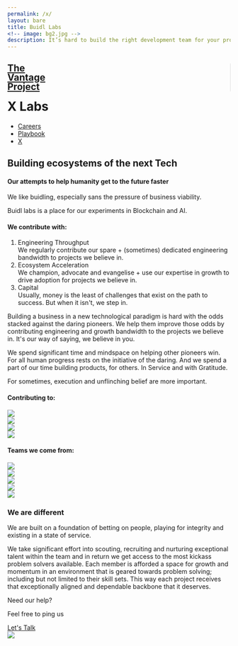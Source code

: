 ```yaml
---
permalink: /x/
layout: bare
title: Buidl Labs
<!-- image: bg2.jpg -->
description: It’s hard to build the right development team for your project, but you’re in the right place.
---
```

<div class="robotwbg b-ws-top-p">
	<div class="grid-container">
		<div class="grid-x">
			<div class="large-3 large-offset-3 medium-4 medium-offset-2 small-8 small-offset-2 cell s-ws-top">
				<div class="grid-x grid-padding-x">
					<!-- <div class="small-3 cell np">
							<a href="{{site.url}}">
								<img src="{{site.url}}/assets/img/gun.svg" style="margin-top:0.25em">
							</a>
						</div> -->
					<div class="small-5 shrink cell" style="border-right: 1px solid #dedede;">
							<a href="{{site.url}}">
								<h2 class="sans2 bkc" style="line-height:1;">The <br> Vantage <br>Project</h2>
							</a>
						</div>
<div class="small-4 cell" >
							<h1 class="sans2 bold bc" style=" margin-top: 0.25em;">X Labs</h1>
						</div>
</div>
			</div>
		<div class="small-12 medium-6 cell s-ws-top xs-ws-top-p">
			<ul class="menu align-right hover">
	      <!-- <li><a href="{{site.url}}/ico" class="dbc">ICO</a></li>
	      <li><a href="{{site.url}}/blockchain" class="dbc">Blockchain</a></li> -->
      	<li><a href="{{site.url}}/careers" class="dbc">Careers</a></li>
        <li><a href="{{site.url}}/playbook" class="dbc">Playbook</a></li>
        <!-- <li><a href="{{site.url}}/ico" class="dbc">ICO</a></li> -->
        <li><a href="{{site.url}}/x" class="dbc active">X</a></li>
	    </ul>
		</div>
	</div>
	</div>
	<div class="grid-container">
	<div class="grid-x">
		<div class="small-12 medium-10  large-8 large-offset-3 medium-offset-2 cell b-ws-top b-ws-top-p">
			<h2 class="">Building ecosystems of the next Tech</h2>
			<!-- <div class="f-1-25x">With</div> -->
			<h4 class="bc ">Our attempts to help humanity get to the future faster</h4>
		</div>
	</div>
	<div class="grid-x">
		<div class="small-12 medium-10 medium-offset-2 large-8 large-offset-3 cell m-ws-top m-ws-bottom">
			<p class="bkc nm f-1-25x">We like buidling, especially sans the pressure of business viability.</p>
			<p>Buidl labs is a place for our experiments in Blockchain and AI.</p>
			<!-- <p class="s-ws-top">The future is beautiful. It is abundant. And it is for everyone. We believe that we must do all that we can to accelerate it. And in this case, more is less. We must help as many entrepreneurs push forward as we can. And that is what we have set out to do.</p> -->
			<h4 class="xs-ws-top">We contribute with:</h4>
			<ol>
				<li class="s-ws-top"><div class="bkc bold f-1-25x">Engineering Throughput <!-- <a class="btn small nm" href="https://meetings.hubspot.com/aditya16" target="_blank">Hire us</a> --></div>We regularly contribute our spare + (sometimes) dedicated engineering bandwidth to projects we believe in. </li>
				<li class="s-ws-top"><div class="bkc bold f-1-25x">Ecosystem Acceleration<!-- <a class="btn small nm" href="https://meetings.hubspot.com/aditya16" target="_blank">Hire us</a> --></div>We champion, advocate and evangelise + use our expertise in growth to drive adoption for projects we believe in.</li>
				<li class="s-ws-top"><div class="bkc bold f-1-25x">Capital</div>Usually, money is the least of challenges that exist on the path to success. But when it isn't, we step in.</li>
			</ol>
		</div>
	</div>
</div>
</div>
<div class="wbg">
	<div class="grid-container">
	<div class="grid-x align-center">
		<div class="small-12 medium-10 medium-centered large-6 cell m-ws-top">
			<p class="bkc s-ws-top f-1-25x">
Building a business in a new technological paradigm is hard with the odds stacked against the daring pioneers. We help them improve those odds by contributing engineering and growth bandwidth to the projects we believe in. It's our way of saying, we believe in you.
</p>
<p class="f-1-25x">  
We spend significant time and mindspace on helping other pioneers win. For all human progress rests on the initiative of the daring. And we spend a part of our time building products, for others. In Service and with Gratitude.
			</p>
		</div>
	</div>
	<div class="grid-x align-center">
		<div class="small-12 medium-10 medium-centered large-6 cell s-ws-top">
			<!-- <p class="dbc f-1-25x nm">We do so with capital, state of mind and execution.</p> -->
			<p class="f-1-25x bc s-ws-bottom">For sometimes, execution and unflinching belief are more important.</p>
		</div>
	</div>
</div>
</div>
<!-- <div class="lgbg m-ws-top-p">
	<div class="grid-x">
		<div class="small-12 medium-8 medium-offset-1 large-4 large-offset-3 cell">
			<p class="f-1-5x nm bold dbc">Sounds relevant?</p>
			<p class="f-1-25x">Let's get to know each other</p>
		</div>
		<div class="large-2 small-4 medium-2 end text-right cell s-ws-top">
			<a class="button fullwidth" href="https://meetings.hubspot.com/aditya16" target="_blank">Let's Talk</a>
		</div>
	</div>
</div>
<div class="lgbg">
	<div class="grid-x">
		<div class="small-12 medium-10 medium-centered large-6 cell s-ws-top m-ws-bottom">
			<p class=" s-ws-top s-ws-bottom bkc">We like to restrict our bandwidth to working with atmost 5 entrepreneurs at a time.</p>
		</div>
	</div>
</div> -->
<!-- <div class="wbg">
	<div class="grid-x">
		<div class="large-1 large-offset-2 cell s-ws-top hide-for-small-only hide-for-medium-only">
			<img src="{{site.url}}/assets/img/lab.gif" style="padding: 0 0.5em;">
		</div>
		<div class="small-12 medium-10 medium-offset-1 large-offset-0 large-6 end cell b-ws-top m-ws-bottom">
			<p class="bc nm">We also keep hacking together cool shit, for the kicks</p>
			<p class="nm dbc bold f-1-25x">The latest from our lab:</p>
		</div>
	</div>
</div> -->
<!-- <div class="wbg">
	<div class="grid-x">
			<div class="medium-3 small-12 cell m-ws-bottom">
				<div class="bkc bold">Bodhi Crypto Capital</div>
				<div class="s">An experiment in AI+algo trading that gave us our very own bot called “Mohana”.</div>
			</div>
			<div class="medium-3 small-12 cell m-ws-bottom">
				<div class="bkc bold">LinkedChain</div>
				<div class="s">A stealth project that is internally being called the Zapier for Blockchain</div>
			</div>
			<div class="medium-3 small-12 cell m-ws-bottom">
				<div class="bkc bold">eSports prediction AI</div>
				<div class="s">Leveraging non-traditional markets to bet on odds that look random without the right vantage</div>
			</div>
			<div class="medium-3 small-12 cell m-ws-bottom">
				<div class="bkc bold">ISA Training for blockchain</div>
				<div class="s">Human capital arbitrage. Knowledge is abundant, it is the desire to learn that is scarce.</div>
			</div>
		</div>
	</div> -->
<!-- <div class="grid-x">
	<div class="small-12 medium-10 medium-centered large-6 cell m-ws-top">
		<h5 class="dbc bold">Our journey till now</h5>
	</div></div> -->
<div class="wbg">
	<div class="grid-container">
	<div class="grid-x align-center">
		<div class="small-12 large-6 medium-6 medium-centered cell m-ws-top">
			<h4 class="dbc bold">Contributing to:</h4>
		</div>
	</div>
	<div class="grid-x align-center">
		<div class="small-12 large-centered large-6 cell cell m-ws-bottom">
			<div class="grid-x small-up-4 medium-up-4 large-up-4">
			  <div class="cell cell-block">
			    <img src="{{site.url}}/assets/img/logo/polka.svg" class="b-ws-top">
			  </div>
			  <div class="cell cell-block">
			    <img src="{{site.url}}/assets/img/logo/eth.png">
			  </div>
			  <div class="cell cell-block">
			    <img src="{{site.url}}/assets/img/logo/interchain.png">
			  </div>
			  <div class="cell cell-block">
			    <img src="{{site.url}}/assets/img/logo/zcash.png" class="m-ws-top">
			  </div>
			</div>
		</div>
	</div>
</div>
</div>
<div class="wbg">
	<div class="grid-container">
	<div class="grid-x align-center">
		<div class="small-12 large-6 medium-10 medium-centered cell m-ws-top">
			<h4 class="dbc bold">Teams we come from:</h4>
		</div>
	</div>
	<div class="grid-x align-center">
		<div class="small-12 large-centered large-8 cell cell m-ws-bottom">
			<div class="grid-x grid-padding-x small-up-3 medium-up-5 large-up-5">
			  <div class="cell cell-block">
			    <img src="{{site.url}}/assets/img/logo/google.png">
			  </div>
			  <div class="cell cell-block">
			    <img src="{{site.url}}/assets/img/logo/harvard.png">
			  </div>
			  <div class="cell cell-block">
			    <img src="{{site.url}}/assets/img/logo/p2p.png">
			  </div>
			  <div class="cell cell-block">
			    <img src="{{site.url}}/assets/img/logo/chili.png">
			  </div>
			  <div class="cell cell-block">
			    <img src="{{site.url}}/assets/img/logo/paytm.png">
			  </div>
			</div>
			</div>
		</div>
	</div>
</div>
<!-- <div class="wbg">
	<div class="grid-container">
	<div class="grid-x">
		<div class="large-1 large-offset-2 cell s-ws-top hide-for-small-only hide-for-medium-only">
			<img src="{{site.url}}/assets/img/lab.gif" style="padding: 0 0.5em;">
		</div>
		<div class="small-12 medium-10 medium-offset-1 large-offset-0 large-6 end cell b-ws-top b-ws-bottom">
			<p class="bc nm">We also keep hacking together cool shit, for the kicks</p>
			<p class="nm dbc bold f-1-25x">The latest from our lab:</p>
		</div>
	</div>
</div>
</div>
<div class="wbg">
	<div class="grid-container">
	<div class="grid-x">
		<div class="medium-3 small-12 cell m-ws-bottom">
			<img src="{{site.url}}/assets/img/leaf.png" class="xs-ws-bottom">
			<div class="bkc bold">Bodhi Crypto Capital</div>
			<div class="s">An experiment in AI driven algorithmic trading that gave us our very own bot called “Mohana”.</div>
		</div>
		<div class="medium-3 small-12 cell m-ws-bottom">
			<img src="{{site.url}}/assets/img/link.png" class="xs-ws-bottom">
			<div class="bkc bold">LinkedChain</div>
			<div class="s">A stealth project that is internally being called the Zapier for Blockchain</div>
		</div>
		<div class="medium-3 small-12 cell m-ws-bottom">
			<img src="{{site.url}}/assets/img/reload.png" class="xs-ws-bottom">
			<div class="bkc bold">Automated P2P exchange</div>
			<div class="s">Enabling access to crypto abundance for the everyone</div>
		</div>
		<div class="medium-3 small-12 cell m-ws-bottom">
			<img src="{{site.url}}/assets/img/learning.png" class="xs-ws-bottom">
			<div class="bkc bold">ISA Training for blockchain</div>
			<div class="s">Human capital arbitrage. Knowledge is abundant, it is the desire to learn that is scarce.</div>
		</div>
	</div>
</div>
</div> -->
<!-- <div class="wbg">
	<div class="grid-x">
		<div class="small-12 medium-10 medium-centered large-6 cell m-ws-top s-ws-bottom">
			<h5 class="bkc dbc bold">Technologies we work on</h5>
		</div>
	</div>
	<div class="grid-x">
		<div class="small-12 large-10 large-centered cell">
			<div class="callout3">
				<div class="grid-x">
					<div class="small-12 medium-4 cell xs-ws-top">
						<h6>Blockchain Platforms</h6>
						<div class="grid-x">
							<div class="small-3 cell">
								<img src="{{site.url}}/assets/img/logo/hyperledger.png" class="s-ws-top">
							</div>
							<div class="small-9 cell np">
								<div class="bkc">Hyperledger Fabric and Sawtooth</div>
								<p class="s">Cross-industry, flexible and permissioned blockchain technologies for enterprises</p> 
							</div>
						</div>
						<div class="grid-x">
							<div class="small-3 cell">
								<img src="{{site.url}}/assets/img/logo/nem.png" class="xs-ws-top">
							</div>
							<div class="small-9 cell np">
								<div class="bkc">NEM</div>
								<p class="s">Permissioned blockchain technologies designed for high scale, speed and security</p> 
							</div>
						</div>
						<div class="grid-x">
							<div class="small-3 cell">
								<img src="{{site.url}}/assets/img/logo/r3.png">
							</div>
							<div class="small-9 cell np">
								<div class="bkc">R3 Corda</div>
								<p class="s">Permissioned blockchain technologies for the financial industry</p> 
							</div>
						</div>
						<div class="grid-x">
							<div class="small-3 cell">
								<img src="{{site.url}}/assets/img/logo/stellar.png" class="xs-ws-top">
							</div>
							<div class="small-9 cell np">
								<div class="bkc">Stellar</div>
								<p class="s">Permissioned blockchain technologies with specific focus on cross border transactions</p> 
							</div>
						</div>
					</div>
					<div class="small-12 medium-4 cell xs-ws-top">
						<h6>Blockchain Protocols</h6>
						<div class="grid-x">
							<div class="small-3 cell">
								<img src="{{site.url}}/assets/img/logo/dharma.png" >
							</div>
							<div class="small-9 cell np">
								<div class="bkc">Dharma</div>
								<p class="s">For facilitating credit on the blockchain</p> 
							</div>
						</div>
						<div class="grid-x">
							<div class="small-3 cell">
								<img src="{{site.url}}/assets/img/logo/kyber.png" class="xs-ws-top">
							</div>
							<div class="small-9 cell np">
								<div class="bkc">Kyber.network</div>
								<p class="s">For decentralized token swaps enabling liquidity on the blockchain. Usecases range from inter-token payments to portfolio rebalancing</p> 
							</div>
						</div>
						<div class="grid-x">
							<div class="small-3 cell">
								<img src="{{site.url}}/assets/img/logo/maker.png">
							</div>
							<div class="small-9 cell np">
								<div class="bkc">MakerDAO Ecosystem</div>
								<p class="s">An attempt to build decentralized stable coins eg: DAI</p> 
							</div>
						</div>
						<div class="grid-x">
							<div class="small-3 cell">
								<img src="{{site.url}}/assets/img/logo/uniswap.png">
							</div>
							<div class="small-9 cell np">
								<div class="bkc">UniSwap</div>
								<p class="s">For automated ERC-20 token exchanges on Ethereum</p> 
							</div>
						</div>
					</div>
					<div class="small-12 medium-4 cell xs-ws-top">
						<h6>Blockchain Frameworks</h6>
						<div class="grid-x">
							<div class="small-3 cell">
								<img src="{{site.url}}/assets/img/logo/solidity.png" class="s-ws-top">
							</div>
							<div class="small-9 cell np">
								<div class="bkc">Solidity</div>
								<p class="s">Battle tested object-oriented programming language for writing smart contracts</p> 
							</div>
						</div>
						<div class="grid-x">
							<div class="small-3 cell">
								<img src="{{site.url}}/assets/img/logo/substrate.png">
							</div>
							<div class="small-9 cell np">
								<div class="bkc">Substrate</div>
								<p class="s">Next-generation framework for blockchain innovation. Library for building new blockchains</p> 
							</div>
						</div>
					</div>
				</div>
			</div>
		</div>
	</div>
</div> -->
<div class="robotbg">
	<div class="grid-container">
	<div class="grid-x align-center">
		<div class="small-12 medium-10 medium-centered large-6 cell f-1-25x b-ws-top">
		<h3 class="">We are different</h3>
		<p class="bkc">We are built on a foundation of betting on people, playing for integrity and existing in a state of service.</p>
		<p>We take significant effort into scouting, recruiting and nurturing exceptional talent within the team and in return we get access to the most kickass problem solvers available. Each member is afforded a space for growth and momentum in an environment that is geared towards problem solving; including but not limited to their skill sets. This way each project receives that exceptionally aligned and dependable backbone that it deserves.</p>
		</div>
	</div>
	</div>
	<!-- <div class="grid-x">
		<div class="small-12 medium-10 medium-centered large-6 cell cell text-center small-centered b-ws-top b-ws-bottom">
			<div class="f-2x bkc bold">We can help</div>
			<p class="f-1-25x">It's free and about you.</p>
			<a href="https://meetings.hubspot.com/aditya16" class="button large">Schedule a 30 min consultation</a>
		</div>
	</div> -->
	<div class="grid-container">
	<div class="grid-x align-center">
		<div class="small-12 large-6 cell b-ws-top">
			<p class="f-1-5x nm bold bkc">Need our help?</p>
			<p class="f-1-25x">Feel free to ping us</p>
			<div class="m-ws-bottom"><a class="button large" href="https://meetings.hubspot.com/aditya16" target="_blank">Let's Talk</a></div>
			<img src="{{site.url}}/assets/img/crawler.jpg" class="b-ws-top">
		</div>
	</div>
</div>
</div>
